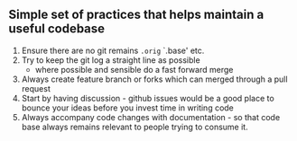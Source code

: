 ## Simple set of practices that helps maintain a useful codebase


1. Ensure there are no git remains `.orig` `.base' etc.
2. Try to keep the git log a straight line as possible
      * where possible and sensible do a fast forward merge      
3. Always create feature branch or forks which can merged through a pull request
4. Start by having discussion - github issues would be a good place to bounce your ideas before you invest time in writing code
5. Always accompany code changes with documentation - so that code base always remains relevant to people trying to consume it.
